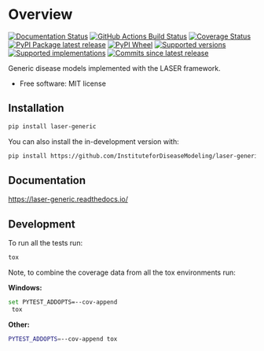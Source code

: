 # Overview

[![Documentation Status](https://readthedocs.org/projects/laser-generic/badge/?style=flat)](https://readthedocs.org/projects/laser-generic/)
[![GitHub Actions Build Status](https://github.com/InstituteforDiseaseModeling/laser-generic/actions/workflows/github-actions.yml/badge.svg)](https://github.com/InstituteforDiseaseModeling/laser-generic/actions)
[![Coverage Status](https://codecov.io/gh/InstituteforDiseaseModeling/laser-generic/branch/main/graphs/badge.svg?branch=main)](https://app.codecov.io/github/InstituteforDiseaseModeling/laser-generic)
[![PyPI Package latest release](https://img.shields.io/pypi/v/laser-generic.svg)](https://test.pypi.org/project/laser-generic)
[![PyPI Wheel](https://img.shields.io/pypi/wheel/laser-generic.svg)](https://test.pypi.org/project/laser-generic)
[![Supported versions](https://img.shields.io/pypi/pyversions/laser-generic.svg)](https://test.pypi.org/project/laser-generic)
[![Supported implementations](https://img.shields.io/pypi/implementation/laser-generic.svg)](https://test.pypi.org/project/laser-generic)
[![Commits since latest release](https://img.shields.io/github/commits-since/InstituteforDiseaseModeling/laser-generic/v0.0.0.svg)](https://github.com/InstituteforDiseaseModeling/laser-generic/compare/v0.0.0...main)

Generic disease models implemented with the LASER framework.

* Free software: MIT license

## Installation

```sh
pip install laser-generic
```

You can also install the in-development version with:

```sh
pip install https://github.com/InstituteforDiseaseModeling/laser-generic/archive/main.zip
```

## Documentation

https://laser-generic.readthedocs.io/

## Development

To run all the tests run:

```sh
tox
```

Note, to combine the coverage data from all the tox environments run:

**Windows:**
```sh
set PYTEST_ADDOPTS=--cov-append
 tox
```

**Other:**
```sh
PYTEST_ADDOPTS=--cov-append tox
```
